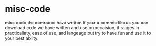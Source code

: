 # misc-code
misc code the comrades have written
If your a commie like us you can download code we have written and use on occaision, it ranges in practicaliaty, ease of use, and langeage but try to have fun and use it to your best ability.
